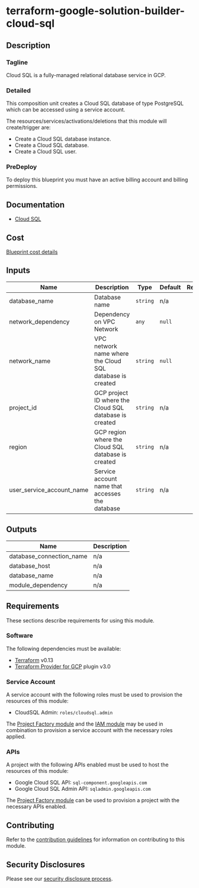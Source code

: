 # terraform-google-solution-builder-cloud-sql

## Description
### Tagline
Cloud SQL is a fully-managed relational database service in GCP.

### Detailed
This composition unit creates a Cloud SQL database of type PostgreSQL which can be accessed using a service account.

The resources/services/activations/deletions that this module will create/trigger are:

- Create a Cloud SQL database instance.
- Create a Cloud SQL database.
- Create a Cloud SQL user.

### PreDeploy
To deploy this blueprint you must have an active billing account and billing permissions.

## Documentation
- [Cloud SQL](https://cloud.google.com/sql/docs/introduction)

## Cost
[Blueprint cost details](https://cloud.google.com/products/calculator?hl=en&dl=CiQxNzNiMzcyYy05YjkwLTQ0MjEtOTMzOS1mY2QzMjE5OWNmMWMQBxokNjczNTk5RjEtOTY3NC00QzQxLTg4RjctRjAzRTA1NUUzQ0E3)

<!-- BEGINNING OF PRE-COMMIT-TERRAFORM DOCS HOOK -->
## Inputs

| Name | Description | Type | Default | Required |
|------|-------------|------|---------|:--------:|
| database\_name | Database name | `string` | n/a | yes |
| network\_dependency | Dependency on VPC Network | `any` | `null` | no |
| network\_name | VPC network name where the Cloud SQL database is created | `string` | `null` | no |
| project\_id | GCP project ID where the Cloud SQL database is created | `string` | n/a | yes |
| region | GCP region where the Cloud SQL database is created | `string` | n/a | yes |
| user\_service\_account\_name | Service account name that accesses the database | `string` | n/a | yes |

## Outputs

| Name | Description |
|------|-------------|
| database\_connection\_name | n/a |
| database\_host | n/a |
| database\_name | n/a |
| module\_dependency | n/a |

<!-- END OF PRE-COMMIT-TERRAFORM DOCS HOOK -->

## Requirements

These sections describe requirements for using this module.

### Software

The following dependencies must be available:

- [Terraform][terraform] v0.13
- [Terraform Provider for GCP][terraform-provider-gcp] plugin v3.0

### Service Account

A service account with the following roles must be used to provision
the resources of this module:

- CloudSQL Admin: `roles/cloudsql.admin`

The [Project Factory module][project-factory-module] and the
[IAM module][iam-module] may be used in combination to provision a
service account with the necessary roles applied.

### APIs

A project with the following APIs enabled must be used to host the
resources of this module:

- Google Cloud SQL API: `sql-component.googleapis.com`
- Google Cloud SQL Admin API: `sqladmin.googleapis.com`

The [Project Factory module][project-factory-module] can be used to
provision a project with the necessary APIs enabled.

## Contributing

Refer to the [contribution guidelines](./CONTRIBUTING.md) for
information on contributing to this module.

[iam-module]: https://registry.terraform.io/modules/terraform-google-modules/iam/google
[project-factory-module]: https://registry.terraform.io/modules/terraform-google-modules/project-factory/google
[terraform-provider-gcp]: https://www.terraform.io/docs/providers/google/index.html
[terraform]: https://www.terraform.io/downloads.html

## Security Disclosures

Please see our [security disclosure process](./SECURITY.md).

